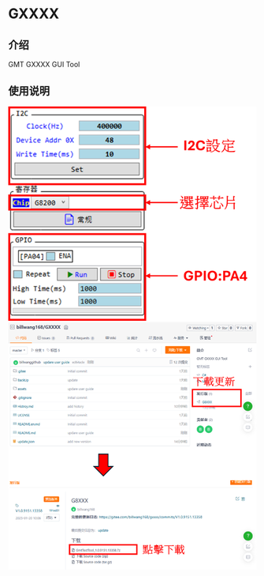 # GXXXX

## 介绍

GMT GXXXX GUI Tool

## 使用说明

![main_function](assets/main_function.png)
![update_app](assets/update_app.png)
